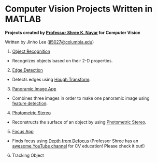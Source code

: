 # Computer Vision Projects Written in MATLAB

**Projects created by [Professor Shree K. Nayar](http://www.cs.columbia.edu/~nayar/) for Computer Vision**

Written by Jinho Lee (jl5027@columbia.edu)

1. [Object Recognition](https://github.com/JinhoLee93/Computer_Vision/tree/main/object_recognition)
- Recognizes objects based on their 2-D properties.
2. [Edge Detection](https://github.com/JinhoLee93/Computer_Vision/tree/main/edge_detection)
- Detects edges using [Hough Transform](https://en.wikipedia.org/wiki/Hough_transform).
3. [Panoramic Image App](https://github.com/JinhoLee93/Computer_Vision/blob/main/panoramic_image_app/README.md)
- Combines three images in order to make one panoramic image using [feature detection](https://en.wikipedia.org/wiki/Feature_(computer_vision)).
4. [Photometric Stereo](https://github.com/JinhoLee93/Computer_Vision/tree/main/photometric_stereo)
- Reconstructs the surface of an object by using [Photometric Stereo](https://en.wikipedia.org/wiki/Photometric_stereo).
5. [Focus App](https://github.com/JinhoLee93/Computer_Vision/tree/main/focus_app)
- Finds focus using [Depth from Defocus](https://www.youtube.com/watch?v=A-fgaR7vJ-w) (Professor Shree has an [awesome YouTube channel](https://www.youtube.com/channel/UCf0WB91t8Ky6AuYcQV0CcLw) for CV education! Please check it out!)
6. Tracking Object
